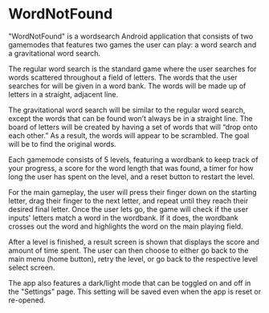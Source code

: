 # WordNotFound

"WordNotFound" is a wordsearch Android application that consists of two gamemodes that features two games the user can play: a word search and a gravitational word search. 

The regular word search is the standard game where the user searches for words scattered throughout a field of letters. The words that the user searches for will be given in a word bank. The words will be made up of letters in a straight, adjacent line.

The gravitational word search will be similar to the regular word search, except the words that can be found won’t always be in a straight line. The board of letters will be created by having a set of words that will “drop onto each other.” As a result, the words will appear to be scrambled. The goal will be to find the original words.

Each gamemode consists of 5 levels, featuring a wordbank to keep track of your progress, a score for the word length that was found, a timer for how long the user has spent on the level, and a reset button to restart the level.

For the main gameplay, the user will press their finger down on the starting letter, drag their finger to the next letter, and repeat until they reach their desired final letter. Once the user lets go, the game will check if the user inputs' letters match a word in the wordbank. If it does, the wordbank crosses out the word and highlights the word on the main playing field.

After a level is finished, a result screen is shown that displays the score and amount of time spent. The user can then choose to either go back to the main menu (home button), retry the level, or go back to the respective level select screen.

The app also features a dark/light mode that can be toggled on and off in the "Settings" page. This setting will be saved even when the app is reset or re-opened.
